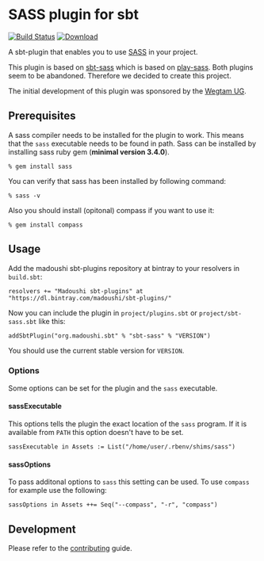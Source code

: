 # SASS plugin for sbt

[![Build Status](https://travis-ci.org/madoushi/sbt-sass.svg?branch=master)](https://travis-ci.org/madoushi/sbt-sass)
[![Download](https://api.bintray.com/packages/madoushi/sbt-plugins/sbt-sass/images/download.svg)](https://bintray.com/madoushi/sbt-plugins/sbt-sass/_latestVersion)

A sbt-plugin that enables you to use [SASS](http://sass-lang.com/) in your
project.

This plugin is based on [sbt-sass](https://github.com/ShaggyYeti/sbt-sass)
which is based on [play-sass](https://github.com/jlitola/play-sass). Both
plugins seem to be abandoned. Therefore we decided to create this project.

The initial development of this plugin was sponsored by the [Wegtam UG](http://www.wegtam.org).

## Prerequisites

A sass compiler needs to be installed for the plugin to work. This means
that the `sass` executable needs to be found in path. Sass can be installed
by installing sass ruby gem (**minimal version 3.4.0**).

    % gem install sass

You can verify that sass has been installed by following command:

    % sass -v

Also you should install (opitonal) compass if you want to use it:

    % gem install compass

## Usage

Add the madoushi sbt-plugins repository at bintray to your resolvers in `build.sbt`:

    resolvers += "Madoushi sbt-plugins" at "https://dl.bintray.com/madoushi/sbt-plugins/"

Now you can include the plugin in `project/plugins.sbt` or `project/sbt-sass.sbt` like this:

    addSbtPlugin("org.madoushi.sbt" % "sbt-sass" % "VERSION")

You should use the current stable version for `VERSION`.

### Options

Some options can be set for the plugin and the `sass` executable.

#### sassExecutable

This options tells the plugin the exact location of the `sass` program. If it is available from `PATH` this option doesn't have to be set.

    sassExecutable in Assets := List("/home/user/.rbenv/shims/sass")

#### sassOptions

To pass additonal options to `sass` this setting can be used. To use `compass` for example use the following:

    sassOptions in Assets ++= Seq("--compass", "-r", "compass")

## Development

Please refer to the [contributing](CONTRIBUTING.md) guide.

